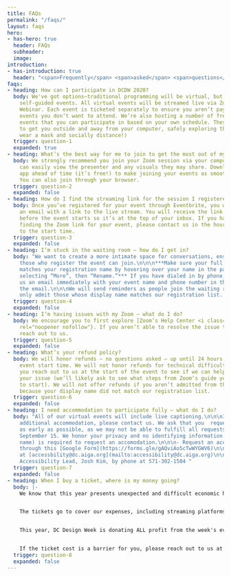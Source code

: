 ```yaml
---
title: FAQs
permalink: "/faqs/"
layout: faqs
hero:
- has-hero: true
  header: FAQs
  subheader: 
  image: 
introduction:
- has-introduction: true
  header: "<span>Frequently</span> <span>asked</span> <span>questions</span>"
faqs:
- heading: How can I participate in DCDW 2020?
  body: We've got options—traditional programming will be virtual, but we also offer
    self-guided events. All virtual events will be streamed live via Zoom or Zoom
    Webinar. Each event is ticketed separately to ensure you aren’t paying for any
    events you don’t want to attend. We’re also hosting a number of free self-guided
    events that you can participate in based on your own schedule. These are designed
    to get you outside and away from your computer, safely exploring the city. (Please
    wear a mask and socially distance!)
  trigger: question-1
  expanded: true
- heading: What’s the best way for me to join to get the most out of my event?
  body: We strongly recommend you join your Zoom session via your computer so you
    can easily view the presenter and any visuals they may share. Download the Zoom
    app ahead of time (it’s free!) to make joining your events as smoothly as possible.
    You can also join through your browser.
  trigger: question-2
  expanded: false
- heading: How do I find the streaming link for the session I registered for?
  body: Once you’ve registered for your event through Eventbrite, you will receive
    an email with a link to the live stream. You will receive the link again shortly
    before the event starts so it’s at the top of your inbox. If you have any trouble
    finding the Zoom link for your event, please contact us in the hour leading up
    to the start time.
  trigger: question-3
  expanded: false
- heading: I’m stuck in the waiting room — how do I get in?
  body: "We want to create a more intimate space for conversations, ensuring only
    those who register the event can join.\n\n\n***Make sure your full name on Zoom
    matches your registration name by hovering over your name in the participant list,
    selecting “More”, then “Rename.”*** If you have dialed in by phone, please send
    us an email immediately with your event name and phone number in the subject of
    the email.\n\n\nWe will send reminders as people join the waiting room and will
    only admit those whose display name matches our registration list. "
  trigger: question-4
  expanded: false
- heading: I’m having issues with my Zoom — what do I do?
  body: We encourage you to first explore [Zoom’s Help Center <i class="fas fa-external-link-square-alt"></i>](https://support.zoom.us/hc/en-us/articles/206175806){:target="_blank"
    rel="noopener nofollow"}. If you aren’t able to resolve the issue that way, please
    reach out to us.
  trigger: question-5
  expanded: false
- heading: What’s your refund policy?
  body: We will honor refunds – no questions asked – up until 24 hours before your
    event start time. We will not honor refunds for technical difficulties unless
    you reach out to us at the start of the event to see if we can help troubleshoot
    your issue (we’ll likely ask to see what steps from Zoom’s guide you’ve tried
    to start). We will not offer refunds if you aren’t admitted from the waiting room
    because your display name did not match our registration list.
  trigger: question-6
  expanded: false
- heading: I need accommodation to participate fully — what do I do?
  body: "All of our virtual events will include live captioning.\n\n\nIf you need
    additional accommodation, please contact us. We ask that you  request your accommodation
    as early as possible, as we may not be able to fulfill all requests made after
    September 15. We honor your privacy and no identifying information (i.e. your
    name) is required to request an accomodation.\n\n\n- Request an accommodation
    through this [Google Form](https://forms.gle/gAQviAo5cTwWYGWV6)\n\n\n- Email us
    at [accessbility@dc.aiga.org](mailto:accessibility@dc.aiga.org)\n\n\n- Call our
    Accessibility Lead, Josh Kim, by phone at 571-302-1504 "
  trigger: question-7
  expanded: false
- heading: When I buy a ticket, where is my money going?
  body: |-
    We know that this year presents unexpected and difficult economic hardship for many of us. We don’t want cost to be a barrier for entry for anyone, so we’ve tried to make our programming as affordable as possible.


    The tickets go to cover our expenses, including streaming platforms and for live closed captioning. We’re also doing a revenue share to ensure all of our speakers receive some compensation for bringing their talent, expertise, and time to our community.


    This year, DC Design Week is donating ALL profit from the week's events to the [Design Continuum Fund](https://www.givecontinuum.org/), which helps launch the next generation of talented artists and designers by offering financial support for minority and economically disadvantaged students. In addition to DCDW's contribution, AIGA DC will continue pledging 10% of all our event revenue to the scholarship fund, too.


    If the ticket cost is a barrier for you, please reach out to us at [designweek@dc.aiga.org](mailto:designweek@dc.aiga.org) and we will offer discounted or free entry, no questions asked.
  trigger: question-8
  expanded: false
---
```


